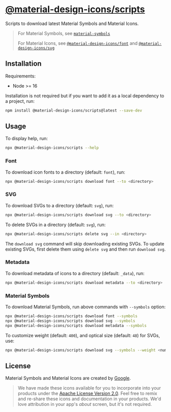 # [@material-design-icons/scripts](https://github.com/marella/material-design-icons/tree/main/scripts)

Scripts to download latest Material Symbols and Material Icons.

> For Material Symbols, see [`material-symbols`](https://www.npmjs.com/package/material-symbols)
>
> For Material Icons, see [`@material-design-icons/font`](https://www.npmjs.com/package/@material-design-icons/font) and [`@material-design-icons/svg`](https://www.npmjs.com/package/@material-design-icons/svg)

## Installation

Requirements:

- Node >= 16

Installation is not required but if you want to add it as a local dependency to a project, run:

```sh
npm install @material-design-icons/scripts@latest --save-dev
```

## Usage

To display help, run:

```sh
npx @material-design-icons/scripts --help
```

### Font

To download icon fonts to a directory (default: `font`), run:

```sh
npx @material-design-icons/scripts download font --to <directory>
```

### SVG

To download SVGs to a directory (default: `svg`), run:

```sh
npx @material-design-icons/scripts download svg --to <directory>
```

To delete SVGs in a directory (default: `svg`), run:

```sh
npx @material-design-icons/scripts delete svg --in <directory>
```

The `download svg` command will skip downloading existing SVGs. To update existing SVGs, first delete them using `delete svg` and then run `download svg`.

### Metadata

To download metadata of icons to a directory (default: `_data`), run:

```sh
npx @material-design-icons/scripts download metadata --to <directory>
```

### Material Symbols

To download Material Symbols, run above commands with `--symbols` option:

```sh
npx @material-design-icons/scripts download font --symbols
npx @material-design-icons/scripts download svg --symbols
npx @material-design-icons/scripts download metadata --symbols
```

To customize weight (default: `400`), and optical size (default: `48`) for SVGs, use:

```sh
npx @material-design-icons/scripts download svg --symbols --weight <number> --size <number>
```

## License

Material Symbols and Material Icons are created by [Google](https://github.com/google/material-design-icons#license).

> We have made these icons available for you to incorporate into your products under the [Apache License Version 2.0][license]. Feel free to remix and re-share these icons and documentation in your products.
We'd love attribution in your app's *about* screen, but it's not required.

[license]: https://github.com/marella/material-design-icons/blob/main/scripts/LICENSE
